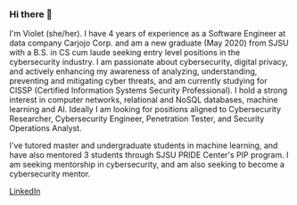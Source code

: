 ### Hi there 👋

I'm Violet (she/her). I have 4 years of experience as a Software Engineer at data company Carjojo Corp. and am a new graduate (May 2020) from SJSU with a B.S. in CS cum laude seeking entry level positions in the cybersecurity industry. I am passionate about cybersecurity, digital privacy, and actively enhancing my awareness of analyzing, understanding, preventing and mitigating cyber threats, and am currently studying for CISSP (Certified Information Systems Security Professional). I hold a strong interest in computer networks, relational and NoSQL databases, machine learning and AI. Ideally I am looking for positions aligned to Cybersecurity Researcher, Cybersecurity Engineer, Penetration Tester, and Security Operations Analyst.

I've tutored master and undergraduate students in machine learning, and have also mentored 3 students through SJSU PRIDE Center's PIP program. I am seeking mentorship in cybersecurity, and am also seeking to become a cybersecurity mentor.

[LinkedIn](https://www.linkedin.com/in/violet-eldridge/)

<!--
**violet4/violet4** is a ✨ _special_ ✨ repository because its `README.md` (this file) appears on your GitHub profile.

Here are some ideas to get you started:

- 🔭 I’m currently working on ...
- 🌱 I’m currently learning ...
- 👯 I’m looking to collaborate on ...
- 🤔 I’m looking for help with ...
- 💬 Ask me about ...
- 📫 How to reach me: ...
- 😄 Pronouns: ...
- ⚡ Fun fact: ...
-->
